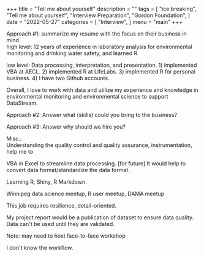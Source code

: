 +++
title = "Tell me about yourself"
description = ""
tags = [
    "ice breaking",
    "Tell me about yourself",
    "Interview Preparation",
    "Gordon Foundation",
]
date = "2022-05-27"
categories = [
    "Interview",
]
menu = "main"
+++


Approach #1: summarize my resume with the focus on their business in mind.     
high level: 12 years of experience in laboratory analysis for environmental monitoring and drinking water safety, and learned R.  

low level: Data processing, interpretation, and presentation.  1) implemented VBA at AECL. 2) implemented R at LifeLabs. 3) implemented R for personal business.  4) I have two Github accounts.

Overall, I love to work with data and utilize my experience and knowledge in environmental monitoring and environmental science to support DataStream.


Approach #2: Answer what (skills) could you bring to the business?  


Approach #3: Answer why should we hire you?  



Misc.:  
Understanding the quality control and quality assurance, instrumentation, help me to 

VBA in Excel to streamline data processing.  [for future] It would help to convert data format/standardize the data format.

Learning R, Shiny, R Markdown.

Winnipeg data science meetup, R user meetup, DAMA meetup

This job requires resilience, detail-oriented.  

My project report would be a publication of dataset to ensure data quality.  Data can't be used until they are validated.



Note: may need to host face-to-face workshop


I don't know the workflow.
